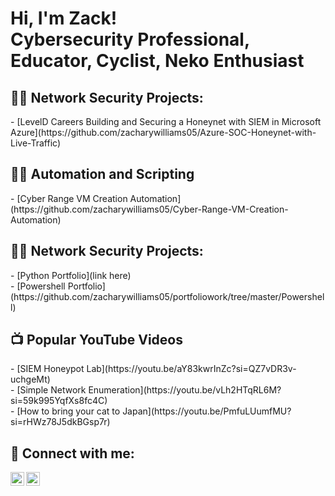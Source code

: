 <h1>Hi, I'm Zack! <br/>Cybersecurity Professional, Educator, Cyclist, Neko Enthusiast

<h2>👨‍💻 Network Security Projects:</h2>
- [LevelD Careers Building and Securing a Honeynet with SIEM in Microsoft Azure](https://github.com/zacharywilliams05/Azure-SOC-Honeynet-with-Live-Traffic)</br>

<h2>👨‍💻 Automation and Scripting</h2>
- [Cyber Range VM Creation Automation](https://github.com/zacharywilliams05/Cyber-Range-VM-Creation-Automation)

<h2>👨‍💻 Network Security Projects:</h2>
- [Python Portfolio](link here)</br>
- [Powershell Portfolio](https://github.com/zacharywilliams05/portfoliowork/tree/master/Powershell)




<h2>📺 Popular YouTube Videos</h2>
- [SIEM Honeypot Lab](https://youtu.be/aY83kwrInZc?si=QZ7vDR3v-uchgeMt)</br>
- [Simple Network Enumeration](https://youtu.be/vLh2HTqRL6M?si=59k995YqfXs8fc4C)</br>
- [How to bring your cat to Japan](https://youtu.be/PmfuLUumfMU?si=rHWz78J5dkBGsp7r)



<h2> 🤳 Connect with me:</h2>

[<img align="left" alt="JoshMadakor | YouTube" width="22px" src="https://cdn.jsdelivr.net/npm/simple-icons@v3/icons/youtube.svg" />][youtube]
[<img align="left" alt="JoshMadakor | LinkedIn" width="22px" src="https://cdn.jsdelivr.net/npm/simple-icons@v3/icons/linkedin.svg" />][linkedin]


[youtube]: https://www.youtube.com/@Z-life-online
[linkedin]: https://www.linkedin.com/in/zacharywilliams05/
<!--
**joshmadakor1/joshmadakor1** is a ✨ _special_ ✨ repository because its `README.md` (this file) appears on your GitHub profile.

Here are some ideas to get you started:

- 🔭 I’m currently working on ...
- 🌱 I’m currently learning ...
- 👯 I’m looking to collaborate on ...
- 🤔 I’m looking for help with ...
- 💬 Ask me about ...
- 📫 How to reach me: ...
- 😄 Pronouns: ...
- ⚡ Fun fact: ...
-->
